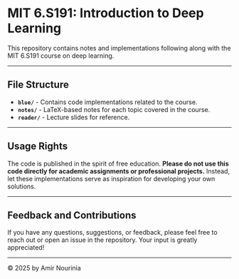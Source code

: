 # MIT 6.S191: Introduction to Deep Learning

This repository contains notes and implementations following along with the MIT 6.S191 course on deep learning.

---

## File Structure

- **`blue/`** - Contains code implementations related to the course.
- **`notes/`** - LaTeX-based notes for each topic covered in the course.
- **`reader/`** - Lecture slides for reference.

---

## Usage Rights

The code is published in the spirit of free education. **Please do not use this code directly for academic assignments or professional projects.** Instead, let these implementations serve as inspiration for developing your own solutions.

---

## Feedback and Contributions

If you have any questions, suggestions, or feedback, please feel free to reach out or open an issue in the repository. Your input is greatly appreciated!

---

&copy; 2025 by Amir Nourinia
